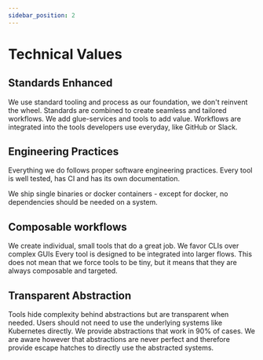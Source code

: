 ```yaml
---
sidebar_position: 2
---
```

# Technical Values


## Standards Enhanced
We use standard tooling and process as our foundation, we don't reinvent the wheel.
Standards are combined to create seamless and tailored workflows.
We add glue-services and tools to add value. 
Workflows are integrated into the tools developers use everyday, like GitHub or Slack.

## Engineering Practices

Everything we do follows proper software engineering practices.
Every tool is well tested, has CI and has its own documentation.

We ship single binaries or docker containers - except for docker, no dependencies should be needed on a system.

## Composable workflows
We create individual, small tools that do a great job. We favor CLIs over complex GUIs
Every tool is designed to be integrated into larger flows. 
This does not mean that we force tools to be tiny, but it means that they are always composable and targeted.

## Transparent Abstraction
Tools hide complexity behind abstractions but are transparent when needed.
Users should not need to use the underlying systems like Kubernetes directly. 
We provide abstractions that work in 90% of cases.
We are aware however that abstractions are never perfect and therefore provide escape hatches to directly use the abstracted systems.